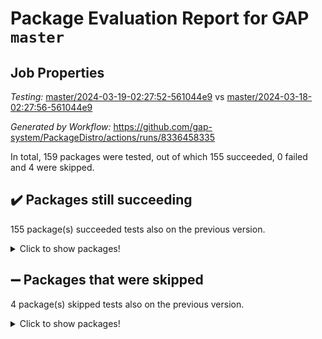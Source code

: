 # Package Evaluation Report for GAP `master`

## Job Properties

*Testing:* [master/2024-03-19-02:27:52-561044e9](https://github.com/gap-system/PackageDistro/blob/data/reports/master/2024-03-19-02:27:52-561044e9) vs [master/2024-03-18-02:27:56-561044e9](https://github.com/gap-system/PackageDistro/blob/data/reports/master/2024-03-18-02:27:56-561044e9)

*Generated by Workflow:* https://github.com/gap-system/PackageDistro/actions/runs/8336458335

In total, 159 packages were tested, out of which 155 succeeded, 0 failed and 4 were skipped.

## :heavy_check_mark: Packages still succeeding

155 package(s) succeeded tests also on the previous version.
<details><summary>Click to show packages!</summary>

- 4ti2interface 2023.02-04 [(success)](https://github.com/gap-system/PackageDistro/actions/runs/8336458335/job/22813832766)
- ace 5.6.2 [(success)](https://github.com/gap-system/PackageDistro/actions/runs/8336458335/job/22813834695)
- aclib 1.3.2 [(success)](https://github.com/gap-system/PackageDistro/actions/runs/8336458335/job/22813835297)
- agt 0.3.1 [(success)](https://github.com/gap-system/PackageDistro/actions/runs/8336458335/job/22813835729)
- alnuth 3.2.1 [(success)](https://github.com/gap-system/PackageDistro/actions/runs/8336458335/job/22813836019)
- anupq 3.3.0 [(success)](https://github.com/gap-system/PackageDistro/actions/runs/8336458335/job/22813838187)
- atlasrep 2.1.8 [(success)](https://github.com/gap-system/PackageDistro/actions/runs/8336458335/job/22813838403)
- autodoc 2023.06.19 [(success)](https://github.com/gap-system/PackageDistro/actions/runs/8336458335/job/22813838611)
- automata 1.15 [(success)](https://github.com/gap-system/PackageDistro/actions/runs/8336458335/job/22813838754)
- automgrp 1.3.2 [(success)](https://github.com/gap-system/PackageDistro/actions/runs/8336458335/job/22813838977)
- autpgrp 1.11 [(success)](https://github.com/gap-system/PackageDistro/actions/runs/8336458335/job/22813839170)
- cap 2024.03-02 [(success)](https://github.com/gap-system/PackageDistro/actions/runs/8336458335/job/22813839367)
- caratinterface 2.3.6 [(success)](https://github.com/gap-system/PackageDistro/actions/runs/8336458335/job/22813839551)
- cddinterface 2022.11.01 [(success)](https://github.com/gap-system/PackageDistro/actions/runs/8336458335/job/22813839759)
- circle 1.6.6 [(success)](https://github.com/gap-system/PackageDistro/actions/runs/8336458335/job/22813839955)
- classicpres 1.22 [(success)](https://github.com/gap-system/PackageDistro/actions/runs/8336458335/job/22813840130)
- cohomolo 1.6.11 [(success)](https://github.com/gap-system/PackageDistro/actions/runs/8336458335/job/22813840321)
- congruence 1.2.5 [(success)](https://github.com/gap-system/PackageDistro/actions/runs/8336458335/job/22813840518)
- corelg 1.56 [(success)](https://github.com/gap-system/PackageDistro/actions/runs/8336458335/job/22813840680)
- crime 1.6 [(success)](https://github.com/gap-system/PackageDistro/actions/runs/8336458335/job/22813840880)
- crisp 1.4.6 [(success)](https://github.com/gap-system/PackageDistro/actions/runs/8336458335/job/22813841066)
- crypting 0.10.4 [(success)](https://github.com/gap-system/PackageDistro/actions/runs/8336458335/job/22813841280)
- cryst 4.1.27 [(success)](https://github.com/gap-system/PackageDistro/actions/runs/8336458335/job/22813841542)
- crystcat 1.1.10 [(success)](https://github.com/gap-system/PackageDistro/actions/runs/8336458335/job/22813841756)
- ctbllib 1.3.9 [(success)](https://github.com/gap-system/PackageDistro/actions/runs/8336458335/job/22813841944)
- cubefree 1.19 [(success)](https://github.com/gap-system/PackageDistro/actions/runs/8336458335/job/22813842162)
- curlinterface 2.3.2 [(success)](https://github.com/gap-system/PackageDistro/actions/runs/8336458335/job/22813842370)
- cvec 2.8.1 [(success)](https://github.com/gap-system/PackageDistro/actions/runs/8336458335/job/22813842578)
- datastructures 0.3.0 [(success)](https://github.com/gap-system/PackageDistro/actions/runs/8336458335/job/22813842768)
- deepthought 1.0.6 [(success)](https://github.com/gap-system/PackageDistro/actions/runs/8336458335/job/22813842979)
- design 1.8 [(success)](https://github.com/gap-system/PackageDistro/actions/runs/8336458335/job/22813843178)
- difsets 2.3.1 [(success)](https://github.com/gap-system/PackageDistro/actions/runs/8336458335/job/22813843359)
- digraphs 1.7.1 [(success)](https://github.com/gap-system/PackageDistro/actions/runs/8336458335/job/22813843544)
- edim 1.3.8 [(success)](https://github.com/gap-system/PackageDistro/actions/runs/8336458335/job/22813843691)
- example 4.3.4 [(success)](https://github.com/gap-system/PackageDistro/actions/runs/8336458335/job/22813843862)
- examplesforhomalg 2023.10-01 [(success)](https://github.com/gap-system/PackageDistro/actions/runs/8336458335/job/22813844033)
- factint 1.6.3 [(success)](https://github.com/gap-system/PackageDistro/actions/runs/8336458335/job/22813844232)
- ferret 1.0.10 [(success)](https://github.com/gap-system/PackageDistro/actions/runs/8336458335/job/22813844425)
- fga 1.5.0 [(success)](https://github.com/gap-system/PackageDistro/actions/runs/8336458335/job/22813844596)
- fining 1.5.6 [(success)](https://github.com/gap-system/PackageDistro/actions/runs/8336458335/job/22813844766)
- float 1.0.4 [(success)](https://github.com/gap-system/PackageDistro/actions/runs/8336458335/job/22813844945)
- format 1.4.4 [(success)](https://github.com/gap-system/PackageDistro/actions/runs/8336458335/job/22813845099)
- forms 1.2.9 [(success)](https://github.com/gap-system/PackageDistro/actions/runs/8336458335/job/22813845234)
- fplsa 1.2.6 [(success)](https://github.com/gap-system/PackageDistro/actions/runs/8336458335/job/22813845386)
- fr 2.4.13 [(success)](https://github.com/gap-system/PackageDistro/actions/runs/8336458335/job/22813845547)
- francy 2.0.3 [(success)](https://github.com/gap-system/PackageDistro/actions/runs/8336458335/job/22813845718)
- fwtree 1.3 [(success)](https://github.com/gap-system/PackageDistro/actions/runs/8336458335/job/22813845853)
- gapdoc 1.6.7 [(success)](https://github.com/gap-system/PackageDistro/actions/runs/8336458335/job/22813845989)
- gauss 2023.02-04 [(success)](https://github.com/gap-system/PackageDistro/actions/runs/8336458335/job/22813846122)
- gaussforhomalg 2023.11-01 [(success)](https://github.com/gap-system/PackageDistro/actions/runs/8336458335/job/22813846281)
- gbnp 1.0.5 [(success)](https://github.com/gap-system/PackageDistro/actions/runs/8336458335/job/22813846411)
- generalizedmorphismsforcap 2024.01-01 [(success)](https://github.com/gap-system/PackageDistro/actions/runs/8336458335/job/22813846558)
- genss 1.6.8 [(success)](https://github.com/gap-system/PackageDistro/actions/runs/8336458335/job/22813846695)
- gradedmodules 2024.01-01 [(success)](https://github.com/gap-system/PackageDistro/actions/runs/8336458335/job/22813846837)
- gradedringforhomalg 2023.08-01 [(success)](https://github.com/gap-system/PackageDistro/actions/runs/8336458335/job/22813846958)
- grape 4.9.0 [(success)](https://github.com/gap-system/PackageDistro/actions/runs/8336458335/job/22813847102)
- groupoids 1.74 [(success)](https://github.com/gap-system/PackageDistro/actions/runs/8336458335/job/22813847260)
- grpconst 2.6.5 [(success)](https://github.com/gap-system/PackageDistro/actions/runs/8336458335/job/22813847402)
- guarana 0.96.3 [(success)](https://github.com/gap-system/PackageDistro/actions/runs/8336458335/job/22813847549)
- guava 3.18 [(success)](https://github.com/gap-system/PackageDistro/actions/runs/8336458335/job/22813847694)
- hap 1.62 [(success)](https://github.com/gap-system/PackageDistro/actions/runs/8336458335/job/22813847823)
- hapcryst 0.1.15 [(success)](https://github.com/gap-system/PackageDistro/actions/runs/8336458335/job/22813847953)
- hecke 1.5.3 [(success)](https://github.com/gap-system/PackageDistro/actions/runs/8336458335/job/22813848090)
- help 4.0 [(success)](https://github.com/gap-system/PackageDistro/actions/runs/8336458335/job/22813848234)
- homalg 2024.01-01 [(success)](https://github.com/gap-system/PackageDistro/actions/runs/8336458335/job/22813848372)
- homalgtocas 2023.11-01 [(success)](https://github.com/gap-system/PackageDistro/actions/runs/8336458335/job/22813848520)
- idrel 2.46 [(success)](https://github.com/gap-system/PackageDistro/actions/runs/8336458335/job/22813848635)
- images 1.3.2 [(success)](https://github.com/gap-system/PackageDistro/actions/runs/8336458335/job/22813848748)
- intpic 0.3.0 [(success)](https://github.com/gap-system/PackageDistro/actions/runs/8336458335/job/22813848887)
- io 4.8.2 [(success)](https://github.com/gap-system/PackageDistro/actions/runs/8336458335/job/22813849027)
- io_forhomalg 2023.02-04 [(success)](https://github.com/gap-system/PackageDistro/actions/runs/8336458335/job/22813849164)
- irredsol 1.4.4 [(success)](https://github.com/gap-system/PackageDistro/actions/runs/8336458335/job/22813849288)
- json 2.2.0 [(success)](https://github.com/gap-system/PackageDistro/actions/runs/8336458335/job/22813849453)
- jupyterkernel 1.5.0 [(success)](https://github.com/gap-system/PackageDistro/actions/runs/8336458335/job/22813849603)
- jupyterviz 1.5.6 [(success)](https://github.com/gap-system/PackageDistro/actions/runs/8336458335/job/22813849828)
- kan 1.37 [(success)](https://github.com/gap-system/PackageDistro/actions/runs/8336458335/job/22813850025)
- kbmag 1.5.11 [(success)](https://github.com/gap-system/PackageDistro/actions/runs/8336458335/job/22813850168)
- laguna 3.9.6 [(success)](https://github.com/gap-system/PackageDistro/actions/runs/8336458335/job/22813850312)
- liealgdb 2.2.1 [(success)](https://github.com/gap-system/PackageDistro/actions/runs/8336458335/job/22813850450)
- liepring 2.8 [(success)](https://github.com/gap-system/PackageDistro/actions/runs/8336458335/job/22813850590)
- liering 2.4.2 [(success)](https://github.com/gap-system/PackageDistro/actions/runs/8336458335/job/22813850734)
- linearalgebraforcap 2024.02-02 [(success)](https://github.com/gap-system/PackageDistro/actions/runs/8336458335/job/22813850894)
- lins 0.9 [(success)](https://github.com/gap-system/PackageDistro/actions/runs/8336458335/job/22813851036)
- localizeringforhomalg 2023.10-01 [(success)](https://github.com/gap-system/PackageDistro/actions/runs/8336458335/job/22813851186)
- loops 3.4.3 [(success)](https://github.com/gap-system/PackageDistro/actions/runs/8336458335/job/22813851331)
- lpres 1.0.3 [(success)](https://github.com/gap-system/PackageDistro/actions/runs/8336458335/job/22813851504)
- majoranaalgebras 1.5.1 [(success)](https://github.com/gap-system/PackageDistro/actions/runs/8336458335/job/22813851633)
- mapclass 1.4.6 [(success)](https://github.com/gap-system/PackageDistro/actions/runs/8336458335/job/22813851763)
- matgrp 0.70 [(success)](https://github.com/gap-system/PackageDistro/actions/runs/8336458335/job/22813851887)
- matricesforhomalg 2024.02-01 [(success)](https://github.com/gap-system/PackageDistro/actions/runs/8336458335/job/22813852033)
- modisom 2.5.4 [(success)](https://github.com/gap-system/PackageDistro/actions/runs/8336458335/job/22813852191)
- modulepresentationsforcap 2024.01-04 [(success)](https://github.com/gap-system/PackageDistro/actions/runs/8336458335/job/22813852348)
- modules 2024.01-01 [(success)](https://github.com/gap-system/PackageDistro/actions/runs/8336458335/job/22813852474)
- monoidalcategories 2024.02-04 [(success)](https://github.com/gap-system/PackageDistro/actions/runs/8336458335/job/22813852599)
- nconvex 2022.09-01 [(success)](https://github.com/gap-system/PackageDistro/actions/runs/8336458335/job/22813852738)
- nilmat 1.4.2 [(success)](https://github.com/gap-system/PackageDistro/actions/runs/8336458335/job/22813852903)
- nock 1.5 [(success)](https://github.com/gap-system/PackageDistro/actions/runs/8336458335/job/22813853072)
- normalizinterface 1.3.6 [(success)](https://github.com/gap-system/PackageDistro/actions/runs/8336458335/job/22813853225)
- nq 2.5.11 [(success)](https://github.com/gap-system/PackageDistro/actions/runs/8336458335/job/22813853389)
- numericalsgps 1.3.1 [(success)](https://github.com/gap-system/PackageDistro/actions/runs/8336458335/job/22813853541)
- openmath 11.5.3 [(success)](https://github.com/gap-system/PackageDistro/actions/runs/8336458335/job/22813853693)
- orb 4.9.0 [(success)](https://github.com/gap-system/PackageDistro/actions/runs/8336458335/job/22813853859)
- packagemanager 1.4.3 [(success)](https://github.com/gap-system/PackageDistro/actions/runs/8336458335/job/22813854029)
- patternclass 2.4.3 [(success)](https://github.com/gap-system/PackageDistro/actions/runs/8336458335/job/22813854196)
- permut 2.0.5 [(success)](https://github.com/gap-system/PackageDistro/actions/runs/8336458335/job/22813854386)
- polenta 1.3.10 [(success)](https://github.com/gap-system/PackageDistro/actions/runs/8336458335/job/22813854537)
- polymaking 0.8.7 [(success)](https://github.com/gap-system/PackageDistro/actions/runs/8336458335/job/22813854657)
- primgrp 3.4.4 [(success)](https://github.com/gap-system/PackageDistro/actions/runs/8336458335/job/22813854831)
- profiling 2.5.4 [(success)](https://github.com/gap-system/PackageDistro/actions/runs/8336458335/job/22813854995)
- qdistrnd 0.9.4 [(success)](https://github.com/gap-system/PackageDistro/actions/runs/8336458335/job/22813855142)
- qpa 1.35 [(success)](https://github.com/gap-system/PackageDistro/actions/runs/8336458335/job/22813855318)
- quagroup 1.8.4 [(success)](https://github.com/gap-system/PackageDistro/actions/runs/8336458335/job/22813855480)
- radiroot 2.9 [(success)](https://github.com/gap-system/PackageDistro/actions/runs/8336458335/job/22813855643)
- rcwa 4.7.1 [(success)](https://github.com/gap-system/PackageDistro/actions/runs/8336458335/job/22813855793)
- rds 1.8 [(success)](https://github.com/gap-system/PackageDistro/actions/runs/8336458335/job/22813855957)
- recog 1.4.2 [(success)](https://github.com/gap-system/PackageDistro/actions/runs/8336458335/job/22813856109)
- repndecomp 1.3.0 [(success)](https://github.com/gap-system/PackageDistro/actions/runs/8336458335/job/22813856296)
- repsn 3.1.2 [(success)](https://github.com/gap-system/PackageDistro/actions/runs/8336458335/job/22813856450)
- resclasses 4.7.3 [(success)](https://github.com/gap-system/PackageDistro/actions/runs/8336458335/job/22813856610)
- ringsforhomalg 2023.11-02 [(success)](https://github.com/gap-system/PackageDistro/actions/runs/8336458335/job/22813856791)
- sco 2023.08-01 [(success)](https://github.com/gap-system/PackageDistro/actions/runs/8336458335/job/22813856968)
- scscp 2.4.2 [(success)](https://github.com/gap-system/PackageDistro/actions/runs/8336458335/job/22813857132)
- semigroups 5.3.7 [(success)](https://github.com/gap-system/PackageDistro/actions/runs/8336458335/job/22813857339)
- sglppow 2.3 [(success)](https://github.com/gap-system/PackageDistro/actions/runs/8336458335/job/22813857534)
- sgpviz 0.999.5 [(success)](https://github.com/gap-system/PackageDistro/actions/runs/8336458335/job/22813857728)
- simpcomp 2.1.14 [(success)](https://github.com/gap-system/PackageDistro/actions/runs/8336458335/job/22813857895)
- singular 2023.02.09 [(success)](https://github.com/gap-system/PackageDistro/actions/runs/8336458335/job/22813858088)
- sl2reps 1.1 [(success)](https://github.com/gap-system/PackageDistro/actions/runs/8336458335/job/22813858292)
- sla 1.5.3 [(success)](https://github.com/gap-system/PackageDistro/actions/runs/8336458335/job/22813858463)
- smallgrp 1.5.3 [(success)](https://github.com/gap-system/PackageDistro/actions/runs/8336458335/job/22813858618)
- smallsemi 0.6.13 [(success)](https://github.com/gap-system/PackageDistro/actions/runs/8336458335/job/22813858781)
- sonata 2.9.6 [(success)](https://github.com/gap-system/PackageDistro/actions/runs/8336458335/job/22813858931)
- sophus 1.27 [(success)](https://github.com/gap-system/PackageDistro/actions/runs/8336458335/job/22813859142)
- sotgrps 1.2 [(success)](https://github.com/gap-system/PackageDistro/actions/runs/8336458335/job/22813859349)
- spinsym 1.5.2 [(success)](https://github.com/gap-system/PackageDistro/actions/runs/8336458335/job/22813859544)
- standardff 1.0 [(success)](https://github.com/gap-system/PackageDistro/actions/runs/8336458335/job/22813859711)
- symbcompcc 1.3.2 [(success)](https://github.com/gap-system/PackageDistro/actions/runs/8336458335/job/22813859854)
- thelma 1.3 [(success)](https://github.com/gap-system/PackageDistro/actions/runs/8336458335/job/22813860013)
- tomlib 1.2.11 [(success)](https://github.com/gap-system/PackageDistro/actions/runs/8336458335/job/22813860159)
- toolsforhomalg 2023.11-01 [(success)](https://github.com/gap-system/PackageDistro/actions/runs/8336458335/job/22813860315)
- toric 1.9.5 [(success)](https://github.com/gap-system/PackageDistro/actions/runs/8336458335/job/22813860472)
- toricvarieties 2022.07.13 [(success)](https://github.com/gap-system/PackageDistro/actions/runs/8336458335/job/22813860641)
- transgrp 3.6.5 [(success)](https://github.com/gap-system/PackageDistro/actions/runs/8336458335/job/22813860797)
- typeset 1.2.2 [(success)](https://github.com/gap-system/PackageDistro/actions/runs/8336458335/job/22813861215)
- ugaly 4.1.3 [(success)](https://github.com/gap-system/PackageDistro/actions/runs/8336458335/job/22813861377)
- unipot 1.5 [(success)](https://github.com/gap-system/PackageDistro/actions/runs/8336458335/job/22813861530)
- unitlib 4.2.0 [(success)](https://github.com/gap-system/PackageDistro/actions/runs/8336458335/job/22813861679)
- utils 0.85 [(success)](https://github.com/gap-system/PackageDistro/actions/runs/8336458335/job/22813861826)
- uuid 0.7 [(success)](https://github.com/gap-system/PackageDistro/actions/runs/8336458335/job/22813861960)
- walrus 0.9991 [(success)](https://github.com/gap-system/PackageDistro/actions/runs/8336458335/job/22813862139)
- wedderga 4.10.5 [(success)](https://github.com/gap-system/PackageDistro/actions/runs/8336458335/job/22813862306)
- xmod 2.92 [(success)](https://github.com/gap-system/PackageDistro/actions/runs/8336458335/job/22813862429)
- xmodalg 1.23 [(success)](https://github.com/gap-system/PackageDistro/actions/runs/8336458335/job/22813862575)
- yangbaxter 0.10.3 [(success)](https://github.com/gap-system/PackageDistro/actions/runs/8336458335/job/22813862720)
- zeromqinterface 0.14 [(success)](https://github.com/gap-system/PackageDistro/actions/runs/8336458335/job/22813862882)
</details>

## :heavy_minus_sign: Packages that were skipped

4 package(s) skipped tests also on the previous version.
<details><summary>Click to show packages!</summary>

- browse 1.8.21 [(skipped)](https://github.com/gap-system/PackageDistro/actions/runs/8336458335/job/22813618702)
- itc 1.5.1 [(skipped)](https://github.com/gap-system/PackageDistro/actions/runs/8336458335/job/22813618702)
- polycyclic 2.16 [(skipped)](https://github.com/gap-system/PackageDistro/actions/runs/8336458335/job/22813618702)
- xgap 4.32 [(skipped)](https://github.com/gap-system/PackageDistro/actions/runs/8336458335/job/22813618702)
</details>


